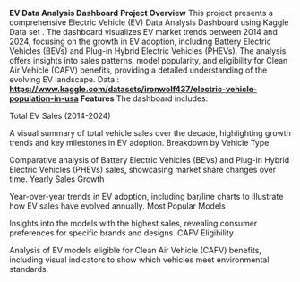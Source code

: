 **EV Data Analysis Dashboard**
**Project Overview**
This project presents a comprehensive Electric Vehicle (EV) Data Analysis Dashboard using Kaggle Data set . The dashboard visualizes EV market trends between 2014 and 2024, focusing on the growth in EV adoption, including Battery Electric Vehicles (BEVs) and Plug-in Hybrid Electric Vehicles (PHEVs). The analysis offers insights into sales patterns, model popularity, and eligibility for Clean Air Vehicle (CAFV) benefits, providing a detailed understanding of the evolving EV landscape.
Data : **https://www.kaggle.com/datasets/ironwolf437/electric-vehicle-population-in-usa**
**Features**
The dashboard includes:

Total EV Sales (2014-2024)

A visual summary of total vehicle sales over the decade, highlighting growth trends and key milestones in EV adoption.
Breakdown by Vehicle Type

Comparative analysis of Battery Electric Vehicles (BEVs) and Plug-in Hybrid Electric Vehicles (PHEVs) sales, showcasing market share changes over time.
Yearly Sales Growth

Year-over-year trends in EV adoption, including bar/line charts to illustrate how EV sales have evolved annually.
Most Popular Models

Insights into the models with the highest sales, revealing consumer preferences for specific brands and designs.
CAFV Eligibility

Analysis of EV models eligible for Clean Air Vehicle (CAFV) benefits, including visual indicators to show which vehicles meet environmental standards.
